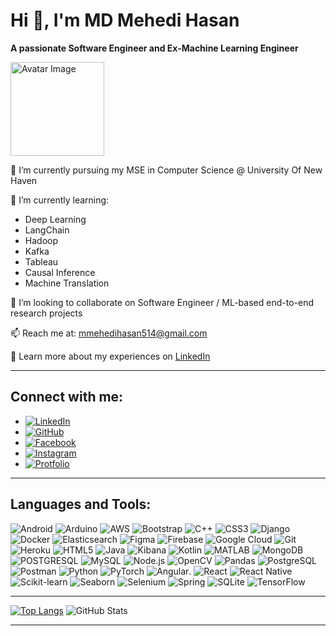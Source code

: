 # Hi 👋, I'm MD Mehedi Hasan

**A passionate Software Engineer and Ex-Machine Learning Engineer**

<img src="your-avatar-image-url" alt="Avatar Image" width="150">

🔭 I’m currently pursuing my MSE in Computer Science @ University Of New Haven

🌱 I’m currently learning:
- Deep Learning
- LangChain
- Hadoop
- Kafka
- Tableau
- Causal Inference
- Machine Translation

👯 I’m looking to collaborate on Software Engineer / ML-based end-to-end research projects

📫 Reach me at: [mmehedihasan514@gmail.com](mailto:mmehedihasan514@gmail.com)

📄 Learn more about my experiences on [LinkedIn](https://www.linkedin.com/in/mehedi-hasan-56a766179/)

---

## Connect with me:
- [![LinkedIn](https://img.shields.io/badge/LinkedIn-blue?style=for-the-badge&logo=linkedin)](https://www.linkedin.com/in/mehedi-hasan-56a766179/)
- [![GitHub](https://img.shields.io/badge/GitHub-%23121011.svg?logo=github&logoColor=white)](https://github.com/MDMEHEDIHASA)
- [![Facebook](https://img.shields.io/badge/Facebook-%231877F2.svg?logo=Facebook&logoColor=white)](https://www.facebook.com/mehedihasan514/)
- [![Instagram](https://img.shields.io/badge/Instagram-%23E4405F.svg?logo=Instagram&logoColor=white)](https://www.instagram.com/mmehedihasan514/)
- [![Protfolio](https://img.shields.io/badge/Blogger-%23FF5722.svg?logo=blogger&logoColor=white)](https://nervous-ptolemy-afcb96.netlify.app/)

---

## Languages and Tools:
![Android](https://img.shields.io/badge/Android-3DDC84?style=for-the-badge&logo=android&logoColor=white)
![Arduino](https://img.shields.io/badge/Arduino-00979D?style=for-the-badge&logo=arduino&logoColor=white)
![AWS](https://img.shields.io/badge/AWS-232F3E?style=for-the-badge&logo=amazonaws&logoColor=white)
![Bootstrap](https://img.shields.io/badge/Bootstrap-563D7C?style=for-the-badge&logo=bootstrap&logoColor=white)
![C++](https://img.shields.io/badge/C%2B%2B-00599C?style=for-the-badge&logo=cplusplus&logoColor=white)
![CSS3](https://img.shields.io/badge/CSS3-1572B6?style=for-the-badge&logo=css3&logoColor=white)
![Django](https://img.shields.io/badge/Django-092E20?style=for-the-badge&logo=django&logoColor=white)
![Docker](https://img.shields.io/badge/Docker-2496ED?style=for-the-badge&logo=docker&logoColor=white)
![Elasticsearch](https://img.shields.io/badge/Elasticsearch-005571?style=for-the-badge&logo=elasticsearch&logoColor=white)
![Figma](https://img.shields.io/badge/Figma-F24E1E?style=for-the-badge&logo=figma&logoColor=white)
![Firebase](https://img.shields.io/badge/Firebase-FFCA28?style=for-the-badge&logo=firebase&logoColor=white)
![Google Cloud](https://img.shields.io/badge/GoogleCloud-4285F4?style=for-the-badge&logo=googlecloud&logoColor=white)
![Git](https://img.shields.io/badge/Git-F05032?style=for-the-badge&logo=git&logoColor=white)
![Heroku](https://img.shields.io/badge/Heroku-430098?style=for-the-badge&logo=heroku&logoColor=white)
![HTML5](https://img.shields.io/badge/HTML5-E34F26?style=for-the-badge&logo=html5&logoColor=white)
![Java](https://img.shields.io/badge/Java-ED8B00?style=for-the-badge&logo=java&logoColor=white)
![Kibana](https://img.shields.io/badge/Kibana-005571?style=for-the-badge&logo=kibana&logoColor=white)
![Kotlin](https://img.shields.io/badge/Kotlin-0095D5?style=for-the-badge&logo=kotlin&logoColor=white)
![MATLAB](https://img.shields.io/badge/MATLAB-0076A8?style=for-the-badge&logo=mathworks&logoColor=white)
![MongoDB](https://img.shields.io/badge/MongoDB-4EA94B?style=for-the-badge&logo=mongodb&logoColor=white)
![POSTGRESQL](https://img.shields.io/badge/postgresql-4169e1?style=for-the-badge&logo=postgresql&logoColor=white)
![MySQL](https://img.shields.io/badge/MySQL-4479A1?style=for-the-badge&logo=mysql&logoColor=white)
![Node.js](https://img.shields.io/badge/Node.js-339933?style=for-the-badge&logo=nodedotjs&logoColor=white)
![OpenCV](https://img.shields.io/badge/OpenCV-5C3EE8?style=for-the-badge&logo=opencv&logoColor=white)
![Pandas](https://img.shields.io/badge/Pandas-150458?style=for-the-badge&logo=pandas&logoColor=white)
![PostgreSQL](https://img.shields.io/badge/PostgreSQL-4169E1?style=for-the-badge&logo=postgresql&logoColor=white)
![Postman](https://img.shields.io/badge/Postman-FF6C37?style=for-the-badge&logo=postman&logoColor=white)
![Python](https://img.shields.io/badge/Python-3776AB?style=for-the-badge&logo=python&logoColor=white)
![PyTorch](https://img.shields.io/badge/PyTorch-EE4C2C?style=for-the-badge&logo=pytorch&logoColor=white)
![Angular](https://img.shields.io/badge/-Angular-DD0031?style=flat-square&logo=angular&logoColor=white).
![React](https://img.shields.io/badge/React-61DAFB?style=for-the-badge&logo=react&logoColor=white)
![React Native](https://img.shields.io/badge/ReactNative-61DAFB?style=for-the-badge&logo=react&logoColor=white)
![Scikit-learn](https://img.shields.io/badge/ScikitLearn-F7931E?style=for-the-badge&logo=scikitlearn&logoColor=white)
![Seaborn](https://img.shields.io/badge/Seaborn-3776AB?style=for-the-badge&logo=seaborn&logoColor=white)
![Selenium](https://img.shields.io/badge/Selenium-43B02A?style=for-the-badge&logo=selenium&logoColor=white)
![Spring](https://img.shields.io/badge/Spring-6DB33F?style=for-the-badge&logo=spring&logoColor=white)
![SQLite](https://img.shields.io/badge/SQLite-003B57?style=for-the-badge&logo=sqlite&logoColor=white)
![TensorFlow](https://img.shields.io/badge/TensorFlow-FF6F00?style=for-the-badge&logo=tensorflow&logoColor=white)

---
[![Top Langs](https://github-readme-stats.vercel.app/api/top-langs/?username=MDMEHEDIHASA&layout=compact&theme=default)](https://github.com/anuraghazra/github-readme-stats)
![GitHub Stats](https://github-readme-stats.vercel.app/api?username=MDMEHEDIHASA&show_icons=true)

---
